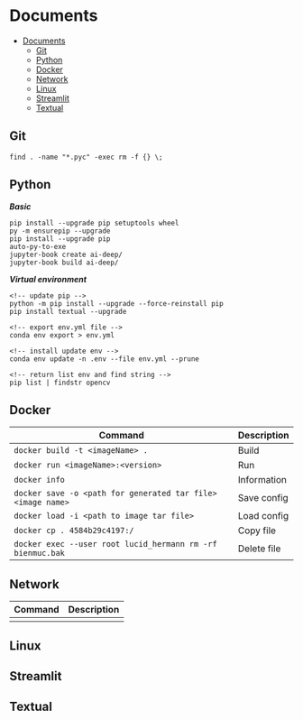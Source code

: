 # Documents

- [Documents](#documents)
  - [Git](#git)
  - [Python](#python)
  - [Docker](#docker)
  - [Network](#network)
  - [Linux](#linux)
  - [Streamlit](#streamlit)
  - [Textual](#textual)

## Git

```:
find . -name "*.pyc" -exec rm -f {} \;
```

## Python

***Basic***

```:
pip install --upgrade pip setuptools wheel
py -m ensurepip --upgrade
pip install --upgrade pip
auto-py-to-exe
jupyter-book create ai-deep/
jupyter-book build ai-deep/
```

***Virtual environment***

```:
<!-- update pip -->
python -m pip install --upgrade --force-reinstall pip
pip install textual --upgrade

<!-- export env.yml file -->
conda env export > env.yml

<!-- install update env -->
conda env update -n .env --file env.yml --prune

<!-- return list env and find string -->
pip list | findstr opencv
```

## Docker

| Command                                                     | Description |
| ----------------------------------------------------------- | ----------- |
| `docker build -t <imageName> .`                             | Build       |
| `docker run <imageName>:<version>`                          | Run         |
| `docker info`                                               | Information |
| `docker save -o <path for generated tar file> <image name>` | Save config |
| `docker load -i <path to image tar file>`                   | Load config |
| `docker cp . 4584b29c4197:/`                                | Copy file   |
| `docker exec --user root lucid_hermann rm -rf bienmuc.bak`  | Delete file |

## Network

| Command | Description |
| ------- | ----------- |
|         |             |

## Linux

## Streamlit

## Textual
